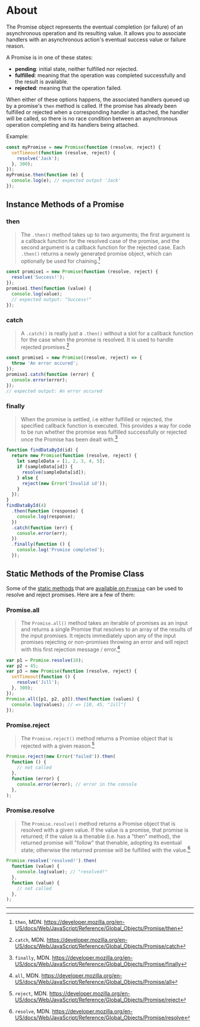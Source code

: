 # About

The Promise object represents the eventual completion (or failure) of an asynchronous operation and its resulting value. It allows you to associate handlers with an asynchronous action's eventual success value or failure reason.

A Promise is in one of these states:

- **pending**: initial state, neither fulfilled nor rejected.
- **fulfilled**: meaning that the operation was completed successfully and the result is available.
- **rejected**: meaning that the operation failed.

When either of these options happens, the associated handlers queued up by a promise's `then` method is called. If the promise has already been fulfilled or rejected when a corresponding handler is attached, the handler will be called, so there is no race condition between an asynchronous operation completing and its handlers being attached.

Example:

```javascript
const myPromise = new Promise(function (resolve, reject) {
  setTimeout(function (resolve, reject) {
    resolve('Jack');
  }, 300);
});
myPromise.then(function (e) {
  console.log(e); // expected output 'Jack'
});
```

## Instance Methods of a Promise

### then

> The `.then()` method takes up to two arguments; the first argument is a callback function for the resolved case of the promise, and the second argument is a callback function for the rejected case. Each `.then()` returns a newly generated promise object, which can optionally be used for chaining.[^1]

```javascript
const promise1 = new Promise(function (resolve, reject) {
  resolve('Success!');
});
promise1.then(function (value) {
  console.log(value);
  // expected output: "Success!"
});
```

### catch

> A `.catch()` is really just a `.then()` without a slot for a callback function for the case when the promise is resolved. It is used to handle rejected promises.[^2]

```javascript
const promise1 = new Promise((resolve, reject) => {
  throw 'An error occured';
});
promise1.catch(function (error) {
  console.error(error);
});
// expected output: An error occured
```

### finally

> When the promise is settled, i.e either fulfilled or rejected, the specified callback function is executed. This provides a way for code to be run whether the promise was fulfilled successfully or rejected once the Promise has been dealt with.[^3]

```javascript
function findDataById(id) {
  return new Promise(function (resolve, reject) {
    let sampleData = [1, 2, 3, 4, 5];
    if (sampleData[id]) {
      resolve(sampleData[id]);
    } else {
      reject(new Error('Invalid id'));
    }
  });
}
findDataById(4)
  .then(function (response) {
    console.log(response);
  })
  .catch(function (err) {
    console.error(err);
  })
  .finally(function () {
    console.log('Promise completed');
  });
```

## Static Methods of the Promise Class

Some of the [static methods][static-methods] that are [available on `Promise`][promise-static-methods] can be used to resolve and reject promises. Here are a few of them:

### Promise.all

> The `Promise.all()` method takes an iterable of promises as an input and returns a single Promise that resolves to an array of the results of the input promises. It rejects immediately upon any of the input promises rejecting or non-promises throwing an error and will reject with this first rejection message / error.[^4]

```javascript
var p1 = Promise.resolve(10);
var p2 = 45;
var p3 = new Promise(function (resolve, reject) {
  setTimeout(function () {
    resolve('Jill');
  }, 300);
});
Promise.all([p1, p2, p3]).then(function (values) {
  console.log(values); // => [10, 45, "Jill"]
});
```

### Promise.reject

> The `Promise.reject()` method returns a Promise object that is rejected with a given reason.[^5]

```javascript
Promise.reject(new Error('failed')).then(
  function () {
    // not called
  },
  function (error) {
    console.error(error); // error in the console
  },
);
```

### Promise.resolve

> The `Promise.resolve()` method returns a Promise object that is resolved with a given value. If the value is a promise, that promise is returned; if the value is a thenable (i.e. has a "then" method), the returned promise will "follow" that thenable, adopting its eventual state; otherwise the returned promise will be fulfilled with the value.[^6]

```javascript
Promise.resolve('resolved!').then(
  function (value) {
    console.log(value); // "resolved!"
  },
  function (value) {
    // not called
  },
);
```

---

[^4]: `all`, MDN. <https://developer.mozilla.org/en-US/docs/Web/JavaScript/Reference/Global_Objects/Promise/all>
[^5]: `reject`, MDN. <https://developer.mozilla.org/en-US/docs/Web/JavaScript/Reference/Global_Objects/Promise/reject>
[^6]: `resolve`, MDN. <https://developer.mozilla.org/en-US/docs/Web/JavaScript/Reference/Global_Objects/Promise/resolve>
[^1]: `then`, MDN. <https://developer.mozilla.org/en-US/docs/Web/JavaScript/Reference/Global_Objects/Promise/then>
[^2]: `catch`, MDN. <https://developer.mozilla.org/en-US/docs/Web/JavaScript/Reference/Global_Objects/Promise/catch>
[^3]: `finally`, MDN. <https://developer.mozilla.org/en-US/docs/Web/JavaScript/Reference/Global_Objects/Promise/finally>

[promise-catch]: https://developer.mozilla.org/en-US/docs/Web/JavaScript/Reference/Global_Objects/Promise/catch
[promise-then]: https://developer.mozilla.org/en-US/docs/Web/JavaScript/Reference/Global_Objects/Promise/then
[promise-finally]: https://developer.mozilla.org/en-US/docs/Web/JavaScript/Reference/Global_Objects/Promise/finally
[promise-static-methods]: https://developer.mozilla.org/en-US/docs/Web/JavaScript/Reference/Global_Objects/Promise#static_methods
[static-methods]: https://developer.mozilla.org/en-US/docs/Web/JavaScript/Reference/Classes#static_methods_and_properties
